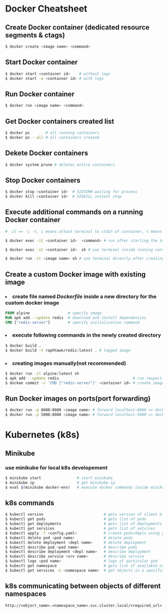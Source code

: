 # Docker Cheatsheet

## Create Docker container (dedicated resource segments & ctags)

```sh
$ docker create <image name> <command>
```

## Start Docker container

```sh
$ docker start <container id>    # without logs
$ docker start -a <container id> # with logs
```

## Run Docker container

```sh
$ docker run <image name> <command>
```

## Get Docker containers created list

```sh
$ docker ps       # all running containers
$ docker ps --all # all containers created
```

## Dekete Docker containers

```sh
$ docker system prune # deletes entire containers
```

## Stop Docker containers

```sh
$ docker stop <container id>  # SIGTERM waiting for process
$ docker kill <container id>  # SIGKILL instant stop
```

## Execute additional commands on a running Docker container

```sh
# -it == -i -t, i means attach terminal to stdin of container, t means pretty format text from stdout

$ docker exec -it <container id>  <command> # run after starting the image

$ docker exec -it <container id>  sh # use terminal inside running container

$ docker run -it <image name> sh # use terminal directly after creating container
```

## Create a custom Docker image with existing image

### <li>create file named <i><b>Dockerfile</b></i> inside a new directory for the custom docker image</li>

```dockerfile
FROM alpine                 # specify image
RUN apk add --update redis  # download and install dependencies
CMD ["redis-server"]        # specify initialization command
```

### <li>execute following commands in the newly created directory</li>

```sh
$ docker build .
$ docker build -t raphhawk/redis:latest . # tagged image
```

### <li>creating images manually(not recommended)</li>

```sh
$ docker run -it alpine:latest sh
$ apk add --update redis                                 # run respective commands inside container
$ dockee commit -c 'CMD ["redis-server"]' <container id> # create image out of newly created container
```

## Run Docker images on ports(port forwarding)

```sh
$ docker run -p 8080:8080 <image name> # forward localhost:8080 => docker:8080
$ docker run -p 5000:8080 <image name> # forward localhost:5000 => docker:8080
```

# Kubernetes (k8s)

## Minikube

### use minikube for local k8s developement

```sh
$ minikube start                # start minikube
$ minikube ip                   # get minikube ip
$ eval $(minikube docker-env)   # execute docker commands inside minikube
```

## k8s commands

```sh
$ kubectl version                           # gets version of client & server
$ kubectl get pods                          # gets list of pods
$ kubectl get deployments                   # gets list of deployments
$ kubectl get services                      # gets list of setvices
$ kubectl apply -f <config.yaml>            # create pods/depls using yaml config
$ kubectl delete pod <pod name>             # delete pods
$ kubectl delete deployment <depl name>     # delete deployment
$ kubectl describe pod <pod name>           # describe pods
$ kubectl describe deployment <depl name>   # describe deployment
$ kubectl describe service <srv name>       # describe service
$ kubectl logs <pod name>                   # logs of particular pod
$ kubectl get namespace                     # gets list of available namespaces
$ kubectl get services -n <namespace name>  # get objects in a specific namespace 
```

## k8s communicating between objects of different namespaces
```url
http://<object_name>.<namespace_name>.svc.cluster.local/<required_url>
```
